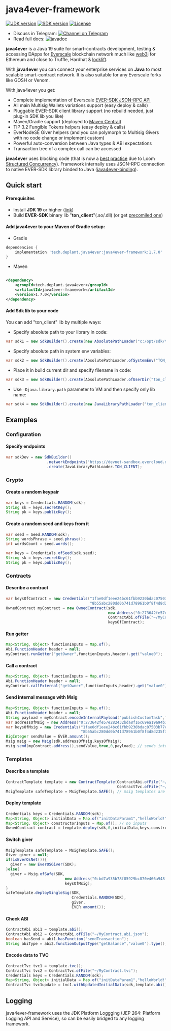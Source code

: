 # java4ever-framework

[![JDK version](https://img.shields.io/badge/Java-19+-green.svg)](https://shields.io/)
[![SDK version](https://img.shields.io/badge/EVER%20SDK-v1.42.1-orange)](https://github.com/tonlabs/ever-sdk)
[![License](https://img.shields.io/badge/License-Apache%202.0-brown.svg)](https://shields.io/)

* Discuss in
  Telegram: [![Channel on Telegram](https://img.shields.io/badge/chat-on%20telegram-9cf.svg)](https://t.me/deplant\_chat\_en)
* Read full
  docs: [![javadoc](https://javadoc.io/badge2/tech.deplant.java4ever/java4ever-framework/javadoc.svg)](https://javadoc.io/doc/tech.deplant.java4ever/java4ever-framework)

**java4ever** is a Java 19 suite for smart-contracts development, testing & accessing DApps for
[Everscale](https://everscale.network/) blockchain network much like [web3j](https://github.com/web3j/web3j) for
Ethereum and close to Truffle, Hardhat & [locklift](https://github.com/broxus/locklift).

With **java4ever** you can connect your enterprise services on **Java** to
most scalable smart-contract network. It is also suitable for any Everscale forks like GOSH or Venom.

With java4ever you get:

* Complete implementation of
  Everscale [EVER-SDK JSON-RPC API](https://github.com/tonlabs/ever-sdk/blob/master/docs/SUMMARY.md)
* All main Multisig Wallets variations support (easy deploy & calls)
* Pluggable EVER-SDK client library support (no rebuild needed, just plug-in SDK lib you like)
* Maven/Gradle support (deployed
  to [Maven Central](https://mvnrepository.com/artifact/tech.deplant.java4ever/java4ever-framework))
* TIP 3.2 Fungible Tokens helpers (easy deploy & calls)
* EverNodeSE Giver helpers (and you can polymorph to Multisig Givers with no code change or implement custom)
* Powerful auto-conversion between Java types & ABI expectations
* Transaction tree of a complex call can be accessed

**java4ever** uses blocking code (that is now
a [best practice](https://github.com/alexcheng1982/jdk-loom-faq#structured-concurrency)
due to Loom [Structured Concurrency](https://openjdk.org/jeps/428)).
Framework internally uses JSON-RPC connection to native EVER-SDK library binded to
Java ([java4ever-binding](https://github.com/deplant/java4ever-binding)).

## Quick start

#### Prerequisites

* Install **JDK 19** or higher ([link](https://adoptium.net/temurin/releases?version=19))
* Build **EVER-SDK** binary lib "**ton_client**"(.so/.dll) (or
  get [precomiled one](https://github.com/tonlabs/ever-sdk/blob/master/README.md#download-precompiled-binaries))

#### Add java4ever to your Maven of Gradle setup:

* Gradle

```groovy
dependencies {
    implementation 'tech.deplant.java4ever:java4ever-framework:1.7.0'
}
```

* Maven

```xml

<dependency>
    <groupId>tech.deplant.java4ever</groupId>
    <artifactId>java4ever-framework</artifactId>
    <version>1.7.0</version>
</dependency>
```

#### Add Sdk lib to your code

You can add "ton_client" lib by multiple ways:

* Specify absolute path to your library in code:

```java
var sdk1 = new SdkBuilder().create(new AbsolutePathLoader("c:/opt/sdk/ton_client.dll"));
```

* Specify absolute path in system env variables:

```java
var sdk2 = new SdkBuilder().create(AbsolutePathLoader.ofSystemEnv("TON_CLIENT_LIB_PATH"));
```

* Place it in build current dir and specify filename in code:

```java
var sdk3 = new SdkBuilder().create(AbsolutePathLoader.ofUserDir("ton_client.so"));
```

* Use `-Djava.library.path` parameter to VM and then specify only lib name:

```java
var sdk4 = new SdkBuilder().create(new JavaLibraryPathLoader("ton_client"));
```

## Examples

### Configuration

#### Specify endpoints

```java
var sdkDev = new SdkBuilder()
                  .networkEndpoints("https://devnet-sandbox.evercloud.dev/graphql")
                  .create(JavaLibraryPathLoader.TON_CLIENT);
```

### Crypto

#### Create a random keypair

```java
var keys = Credentials.RANDOM(sdk);
String sk = keys.secretKey();
String pk = keys.publicKey();
```

#### Create a random seed and keys from it

```java
var seed = Seed.RANDOM(sdk);
String wordsPhrase = seed.phrase();
int wordsCount = seed.words();

var keys = Credentials.ofSeed(sdk,seed);
String sk = keys.secretKey();
String pk = keys.publicKey();
```

### Contracts

#### Describe a contract

```java
var keysOfContract = new Credentials("1fae0df1eee24bc61fbb9230bdac07503b77ceac7700651bec8250df97b6f94f",
                                     "8b55abc280dd0b741d78961b0f8f4d8d235f30f122bc5829b6e598e71331c01c");
OwnedContract myContract = new OwnedContract(sdk,
                                             new Address("0:273642fe57e282432bda8f16c69ea19a94b13db05986e11585a5121bcfec3fe0"),
                                             ContractAbi.ofFile("~/MyContract.abi.json"),
                                             keysOfContract);
```

#### Run getter

```java
Map<String, Object> functionInputs = Map.of();
Abi.FunctionHeader header = null;
myContract.runGetter("getOwner",functionInputs,header).get("value0");
```

#### Call a contract

```java
Map<String, Object> functionInputs = Map.of();
Abi.FunctionHeader header = null;
myContract.callExternal("getOwner",functionInputs,header).get("value0");
```

#### Send internal message with Msig

```java
Map<String, Object> functionInputs = Map.of();
Abi.FunctionHeader header = null;
String payload = myContract.encodeInternalPayload("publishCustomTask",functionInputs,header);
var addressOfMsig = new Address("0:273642fe57e282432bda8f16c69ea19a94b13db05986e11585a5121bcfec3fe0");
var keysOfMsig = new Credentials("1fae0df1eee24bc61fbb9230bdac07503b77ceac7700651bec8250df97b6f94f",
                                 "8b55abc280dd0b741d78961b0f8f4d8d235f30f122bc5829b6e598e71331c01c");
BigInteger sendValue = EVER.amount();
Msig msig = new Msig(sdk,addressOfMsig,keysOfMsig);
msig.send(myContract.address(),sendValue,true,0,payload); // sends internal message with payload
```

### Templates

#### Describe a template

```java
ContractTemplate template = new ContractTemplate(ContractAbi.ofFile("~/MyContract.abi.json"),
                                                 ContractTvc.ofFile("~/MyContract.tvc"));
MsigTemplate safeTemplate = MsigTemplate.SAFE(); // msig templates are included
```

#### Deploy template

```java
Credentials keys = Credentials.RANDOM(sdk);
Map<String, Object> initialData = Map.of("initDataParam1","helloWorld!"); // one static initData var
Map<String, Object> constructorInputs = Map.of(); // no inputs
OwnedContract contract = template.deploy(sdk,0,initialData,keys,constructorInputs);
```

#### Switch giver

```java
MsigTemplate safeTemplate = MsigTemplate.SAFE();
Giver giver = null;
if(isEverOsNet()){
  giver = new EverOSGiver(SDK);
}else{
  giver = Msig.ofSafe(SDK,
                          new Address("0:bd7a935b78f85929bc870e466a948f5b9927ac17299f9e45213c598979b83bef"),
                          keysOfMsig);
}
safeTemplate.deploySingleSig(SDK,
                             Credentials.RANDOM(SDK),
                             giver,
                             EVER.amount());
```

#### Check ABI

```java
ContractAbi abi1 = template.abi();
ContractAbi abi2 = ContractAbi.ofFile("~/MyContract.abi.json");
boolean hasSend = abi1.hasFunction("sendTransaction");
String abiType = abi2.functionOutputType("getBalance","value0").type();
```

#### Encode data to TVC

```java
ContractTvc tvc1 = template.tvc();
ContractTvc tvc2 = ContractTvc.ofFile("~/MyContract.tvc");
Credentials keys = Credentials.RANDOM(sdk);
Map<String, Object> initialData = Map.of("initDataParam1","helloWorld!"); // one static initData var
ContractTvc tvc1update = tvc1.withUpdatedInitialData(sdk,template.abi(),initialData,keys.publicKey());
```

## Logging

java4ever-framework uses the JDK Platform Loggging (JEP 264: Platform Logging API and Service),
so can be easily bridged to any logging framework.